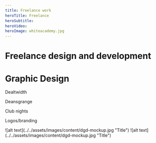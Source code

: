 ```yaml
---
title: Freelance work
heroTitle: Freelance
heroSubtitle:
heroVideo:
heroImage: whiteacademy.jpg
---
```


# **Freelance** design and development #

# **Graphic** Design

Dealtwidth

Deansgrange

Club nights

Logos/branding

<div component="image-group" layout="row" alive="true" >
  ![alt text](../../assets/images/content/dgd-mockup.jpg "Title")
  ![alt text](../../assets/images/content/dgd-mockup.jpg "Title")
</div>
